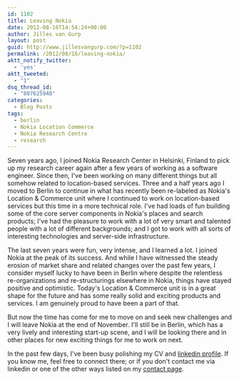 ```yaml
---
id: 1102
title: Leaving Nokia
date: 2012-08-16T14:54:24+00:00
author: Jilles van Gurp
layout: post
guid: http://www.jillesvangurp.com/?p=1102
permalink: /2012/08/16/leaving-nokia/
aktt_notify_twitter:
  - 'yes'
aktt_tweeted:
  - "1"
dsq_thread_id:
  - "807625948"
categories:
  - Blog Posts
tags:
  - berlin
  - Nokia Location Commerce
  - Nokia Research Centre
  - research
---
```

Seven years ago, I joined Nokia Research Center in Helsinki, Finland to pick up my research career again after a few years of working as a software engineer. Since then, I've been working on many different things but all somehow related to location-based services. Three and a half years ago I moved to Berlin to continue in what has recently been re-labeled as Nokia's Location & Commerce unit where I continued to work on location-based services but this time in a more technical role. I've had loads of fun building some of the core server components in Nokia's places and search products; I've had the pleasure to work with a lot of very smart and talented people with a lot of different backgrounds; and I got to work with all sorts of interesting technologies and server-side infrastructure.

The last seven years were fun, very intense, and I learned a lot. I joined Nokia at the peak of its success. And while I have witnessed the steady erosion of market share and related changes over the past few years, I consider myself lucky to have been in Berlin where despite the relentless re-organizations and re-structurings elsewhere in Nokia, things have stayed positive and optimistic. Today's Location & Commerce unit is in a great shape for the future and has some really solid and exciting products and services. I am genuinely proud to have been a part of that.

But now the time has come for me to move on and seek new challenges and I will leave Nokia at the end of November. I'll still be in Berlin, which has a very lively and interesting start-up scene, and I will be looking there and in other places for new exciting things for me to work on next.

In the past few days, I've been busy polishing my CV and [linkedin profile](http://linkedin.com/in/jillesvangurp ). If you know me, feel free to connect there; or if you don't contact me via linkedin or one of the other ways listed on my [contact page](https://www.jillesvangurp.com/me/contact/).